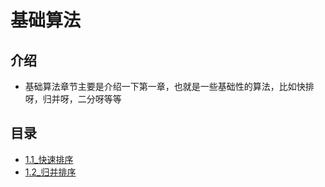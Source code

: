 # 基础算法

## 介绍
- 基础算法章节主要是介绍一下第一章，也就是一些基础性的算法，比如快排呀，归并呀，二分呀等等

## 目录
- [1.1_快速排序](算法学习/算法基础课/第一讲_基础算法/快速排序.md)
- [1.2_归并排序](算法学习/算法基础课/第一讲_基础算法/归并排序.md)

